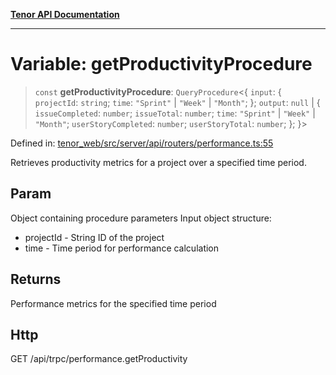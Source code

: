 [**Tenor API Documentation**](../../README.md)

***

# Variable: getProductivityProcedure

> `const` **getProductivityProcedure**: `QueryProcedure`\<\{ `input`: \{ `projectId`: `string`; `time`: `"Sprint"` \| `"Week"` \| `"Month"`; \}; `output`: `null` \| \{ `issueCompleted`: `number`; `issueTotal`: `number`; `time`: `"Sprint"` \| `"Week"` \| `"Month"`; `userStoryCompleted`: `number`; `userStoryTotal`: `number`; \}; \}\>

Defined in: [tenor\_web/src/server/api/routers/performance.ts:55](https://github.com/Apantli/Tenor/blob/293d0ddb2d5307c4150fcd161249995fd5278c7d/tenor_web/src/server/api/routers/performance.ts#L55)

Retrieves productivity metrics for a project over a specified time period.

## Param

Object containing procedure parameters
Input object structure:
- projectId - String ID of the project
- time - Time period for performance calculation

## Returns

Performance metrics for the specified time period

## Http

GET /api/trpc/performance.getProductivity
